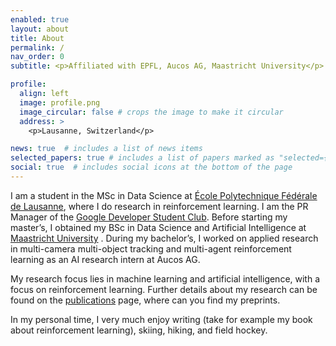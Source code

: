 ```yaml
---
enabled: true
layout: about
title: About
permalink: /
nav_order: 0
subtitle: <p>Affiliated with EPFL, Aucos AG, Maastricht University</p>

profile:
  align: left
  image: profile.png
  image_circular: false # crops the image to make it circular
  address: >
    <p>Lausanne, Switzerland</p>

news: true  # includes a list of news items
selected_papers: true # includes a list of papers marked as "selected={true}"
social: true  # includes social icons at the bottom of the page
---
```


I am a student in the MSc in Data Science at 
[École Polytechnique Fédérale de Lausanne](https://www.epfl.ch/education/master/programs/data-science/), where I do
research in reinforcement learning. I am the  PR Manager of the [Google Developer Student Club](https://gdsc.community.dev/epfl/). 
Before starting my master’s, I obtained my BSc in Data Science and Artificial Intelligence at 
[Maastricht University](https://www.maastrichtuniversity.nl/education/bachelor/data-science-and-artificial-intelligence)
. During my bachelor’s, I worked on applied research in multi-camera multi-object tracking and multi-agent reinforcement
learning as an AI research intern at Aucos AG.

My research focus lies in machine learning and artificial intelligence, with a focus on reinforcement learning. Further 
details about my research can be found on the [publications](/publications/) page, where can you find my preprints.

In my personal time, I very much enjoy writing (take for example my book about reinforcement learning), skiing, hiking, 
and field hockey.

[//]: # (Link to your social media connections, too. This theme is set up to use [Font Awesome icons]&#40;http://fortawesome.github.io/Font-Awesome/&#41; and [Academicons]&#40;https://jpswalsh.github.io/academicons/&#41;, like the ones below. Add your Facebook, Twitter, LinkedIn, Google Scholar, or just disable all of them.)
